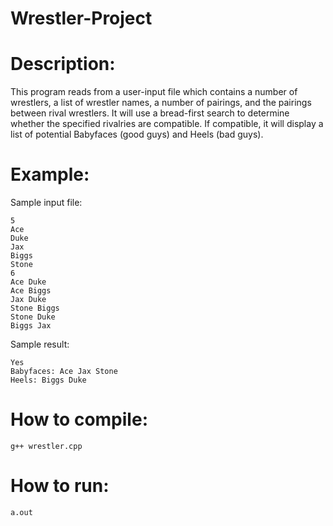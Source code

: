 # Wrestler-Project

# Description: 

This program reads from a user-input file which contains a number of wrestlers, a list of wrestler names, a number of pairings, and the pairings between rival wrestlers. It will use a bread-first search to determine whether the specified rivalries are compatible. If compatible, it will display a list of potential Babyfaces (good guys) and Heels (bad guys). 

# Example:  

Sample input file: 
```
5   
Ace   
Duke   
Jax   
Biggs  
Stone   
6   
Ace Duke   
Ace Biggs 
Jax Duke 
Stone Biggs 
Stone Duke 
Biggs Jax 
```
Sample result: 
```
Yes  
Babyfaces: Ace Jax Stone   
Heels: Biggs Duke 
```

# How to compile:
```
g++ wrestler.cpp

```

# How to run: 
```
a.out
```
